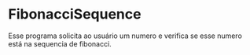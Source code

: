 # FibonacciSequence
Esse programa solicita ao usuário um numero e verifica se esse numero está na sequencia de fibonacci. 

